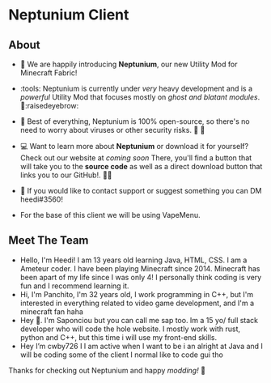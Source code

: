 # Neptunium Client

## About

- :loudspeaker: We are happily introducing **Neptunium**, our new Utility Mod for Minecraft Fabric!

- :tools: Neptunium is currently under *very* heavy development and is a *powerful* Utility Mod that focuses mostly on *ghost and blatant modules*.  :eyes::raisedeyebrow:

- :star2: Best of everything, Neptunium is 100% open-source, so there's no need to worry about viruses or other security risks. :microbe: :no_entry_sign:

- :computer: Want to learn more about **Neptunium** or download it for yourself? Check out our website at *coming soon* There, you'll find a button that will take you to the **source code** as well as a direct download button that links you to our GitHub!. :technologist:

- :incoming_envelope:  If you would like to contact support or suggest something you can DM heedi#3560!

- For the base of this client we will be using VapeMenu.


## Meet The Team

- Hello, I'm Heedi! I am 13 years old learning Java, HTML, CSS. I am a Ameteur coder. I have been playing Minecraft since 2014. Minecraft has been apart of my life since I was only 4! I personally think coding is very fun and I recommend learning it.
- Hi, I'm Panchito, I'm 32 years old, I work programming in C++, but I'm interested in everything related to video game development, and I'm a minecraft fan haha
- Hey 👋. I'm Saponciou but you can call me sap too. Im a 15 yo/ full stack developer who will code the hole website. I mostly work with rust, python and C++, but this time i will use my front-end skills.
- Hey I’m cwby726 I I am active when I want to be i an alright at Java and I will be coding some of the  client I normal like to code gui tho


Thanks for checking out Neptunium and happy *modding!*  :shushing_face: